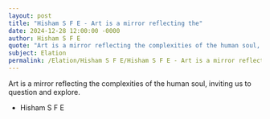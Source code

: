```yaml
---
layout: post
title: "Hisham S F E - Art is a mirror reflecting the"
date: 2024-12-28 12:00:00 -0000
author: Hisham S F E
quote: "Art is a mirror reflecting the complexities of the human soul, inviting us to question and explore."
subject: Elation
permalink: /Elation/Hisham S F E/Hisham S F E - Art is a mirror reflecting the
---
```


Art is a mirror reflecting the complexities of the human soul, inviting us to question and explore.

- Hisham S F E
